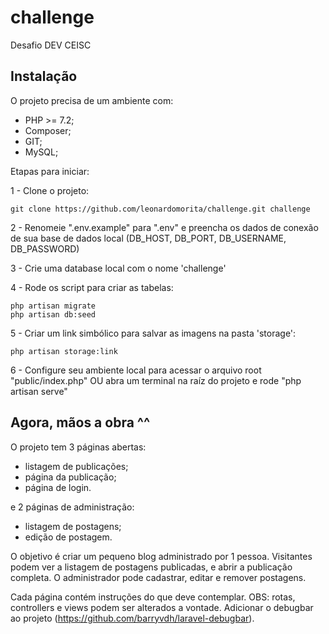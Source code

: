 # challenge
Desafio DEV CEISC

## Instalação

O projeto precisa de um ambiente com:
 - PHP >= 7.2;
 - Composer;
 - GIT;
 - MySQL;

Etapas para iniciar:

1 - Clone o projeto:
```shell
git clone https://github.com/leonardomorita/challenge.git challenge
```
2 - Renomeie ".env.example" para ".env" e preencha os dados de conexão de sua base de dados local (DB_HOST, DB_PORT, DB_USERNAME, DB_PASSWORD)

3 - Crie uma database local com o nome 'challenge'

4 - Rode os script para criar as tabelas:
```shell
php artisan migrate
php artisan db:seed
```

5 - Criar um link simbólico para salvar as imagens na pasta 'storage':
```shell
php artisan storage:link
```

6 - Configure seu ambiente local para acessar o arquivo root "public/index.php" OU abra um terminal na raíz do projeto e rode "php artisan serve"

## Agora, mãos a obra ^^

O projeto tem 3 páginas abertas:
 - listagem de publicações;
 - página da publicação;
 - página de login.

e 2 páginas de administração:
 - listagem de postagens;
 - edição de postagem.

O objetivo é criar um pequeno blog administrado por 1 pessoa.
Visitantes podem ver a listagem de postagens publicadas, e abrir a publicação completa.
O administrador pode cadastrar, editar e remover postagens.

Cada página contém instruções do que deve contemplar. OBS: rotas, controllers e views podem ser alterados a vontade.
Adicionar o debugbar ao projeto (https://github.com/barryvdh/laravel-debugbar).
